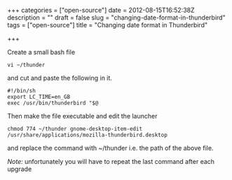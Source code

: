 +++
categories = ["open-source"]
date = 2012-08-15T16:52:38Z
description = ""
draft = false
slug = "changing-date-format-in-thunderbird"
tags = ["open-source"]
title = "Changing date format in Thunderbird"

+++


Create a small bash file

    vi ~/thunder

and cut and paste the following in it.

    #!/bin/sh 
    export LC_TIME=en_GB 
    exec /usr/bin/thunderbird "$@

Then make the file executable and edit the launcher

    chmod 774 ~/thunder gnome-desktop-item-edit /usr/share/applications/mozilla-thunderbird.desktop

and replace the command with ~/thunder i.e. the path of the above file.

*Note:* unfortunately you will have to repeat the last command after each upgrade

